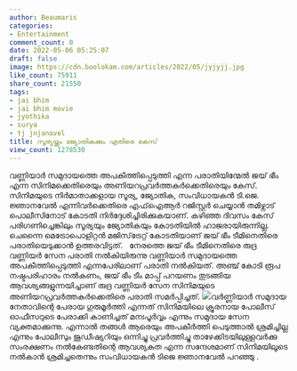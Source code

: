 ```yaml
---
author: Beaumaris
categories:
- Entertainment
comment_count: 0
date: 2022-05-06 05:25:07
draft: false
image: https://cdn.boolokam.com/articles/2022/05/jyjyjj.jpg
like_count: 75911
share_count: 21550
tags:
- jai bhim
- jai bhim movie
- jyothika
- surya
- tj jnjanavel
title: സൂര്യയ്ക്കും ജ്യോതികക്കും എതിരെ കേസ്
view_count: 1278530
---
```


വണ്ണിയാർ സമുദായത്തെ അപകീത്തിപ്പെടുത്തി എന്ന പരാതിയിന്മേൽ ജയ് ഭീം എന്ന സിനിമക്കെതിരെയും അണിയറപ്രവർത്തകർക്കെതിരെയും കേസ്. സിനിമയുടെ നിർമാതാക്കളായ സൂര്യ, ജ്യോതിക, സംവിധായകന്‍ ടി.ജെ. ജ്ഞാനവേല്‍ എന്നിവര്‍ക്കെതിരെ എഫ്ഐആര്‍ റജിസ്റ്റര്‍ ചെയ്യാൻ തമിഴ്നാട് പൊലീസിനോട് കോടതി നിര്‍ദ്ദേശിച്ചിരിക്കുകയാണ്. കഴിഞ്ഞ ദിവസം കേസ് പരിഗണിച്ചെങ്കിലും സൂര്യയും ജ്യോതികയും കോടതിയിൽ ഹാജരായിരുന്നില്ല. ചെന്നൈ മെട്രോപൊളിറ്റൻ മജിസ്‌ട്രേറ്റ് കോടതിയാണ് ജയ് ഭീം ടീമിനെതിരെ പരാതിയെടുക്കാൻ ഉത്തരവിട്ടത്. &nbsp; നേരത്തെ ജയ് ഭീം ടീമിനെതിരെ രുദ്ര വണ്ണിയര്‍ സേന പരാതി നൽകിയിരുന്നു വണ്ണിയാർ സമുദായത്തെ അപകീത്തിപ്പെടുത്തി എന്നപേരിലാണ് പരാതി നൽകിയത്. അഞ്ച് കോടി രൂപ നഷ്ടപരിഹാരം നല്‍കണം, ജയ് ഭീം ടീം മാപ്പ് പറയണം തുടങ്ങിയ ആവശ്യങ്ങളുന്നയിച്ചാണ് രുദ്ര വണ്ണിയര്‍ സേന സിനിമയുടെ അണിയറപ്രവർത്തകർക്കെതിരെ പരാതി സമർപ്പിച്ചത്. ![](https://cdn.boolokam.com/articles/2022/05/jyjyjj.jpg)വർണ്ണിയാർ സമുദായ നേതാവിന്റെ പേരായ ഗുരുമൂർത്തി എന്നത് സിനിമയിലെ ക്രൂരനായ പോലീസ് ഓഫീസറുടെ പേരാക്കി കാണിച്ചത് മനഃപൂർവ്വം എന്നും സമുദായ സേന വ്യക്തമാക്കുന്നു. എന്നാൽ തങ്ങൾ ആരെയും അപകീർത്തി പെടുത്താൽ ശ്രമിച്ചില്ല എന്നും പോലീസും ജുഡീഷ്യറിയും ഒന്നിച്ചു പ്രവർത്തിച്ചു താഴേക്കിടയിലുള്ളവർക്കു സംരക്ഷണം നൽകേണ്ടതിന്റെ ആവശ്യകത എന്ന സന്ദേശമാണ് സിനിമയിലൂടെ നൽകാൻ ശ്രമിച്ചതെന്നും സംവിധായകൻ ടിജെ ജ്ഞാനവേല്‍ പറഞ്ഞു . &nbsp; &nbsp; &nbsp; &nbsp;